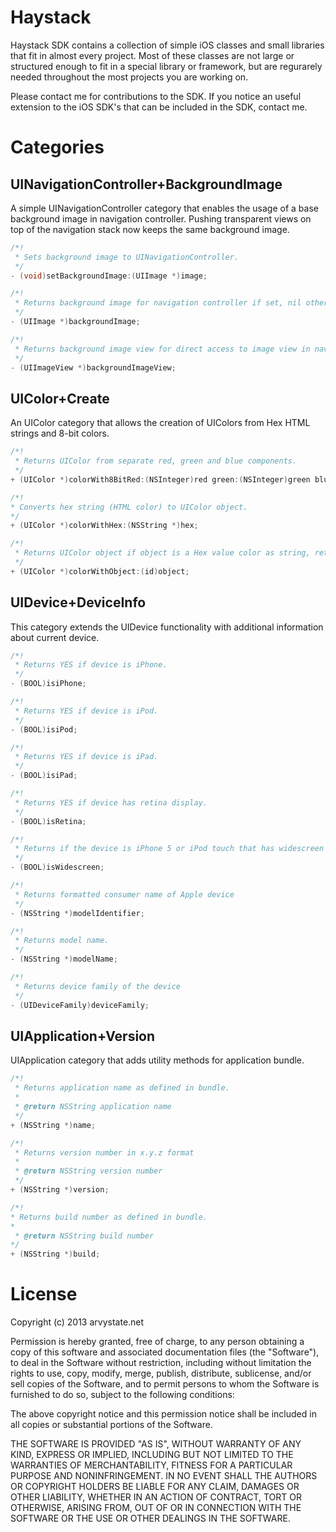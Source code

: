 Haystack
========

Haystack SDK contains a collection of simple iOS classes and small libraries that fit in almost every project. Most of these classes are not large or structured enough to fit in a special library or framework, but are regurarely needed throughout the most projects you are working on.

Please contact me for contributions to the SDK. If you notice an useful extension to the iOS SDK's that can be included in the SDK, contact me.

Categories
=======

UINavigationController+BackgroundImage
--------
A simple UINavigationController category that enables the usage of a base background image in navigation controller. Pushing transparent views on top of the navigation stack now keeps the same background image.

```objective-c
/*!
 * Sets background image to UINavigationController.
 */
- (void)setBackgroundImage:(UIImage *)image;

/*!
 * Returns background image for navigation controller if set, nil otherwise.
 */
- (UIImage *)backgroundImage;

/*!
 * Returns background image view for direct access to image view in navigation controller.
 */
- (UIImageView *)backgroundImageView;
```

UIColor+Create
--------
An UIColor category that allows the creation of UIColors from Hex HTML strings and 8-bit colors.

```objective-c
/*!
 * Returns UIColor from separate red, green and blue components.
 */
+ (UIColor *)colorWith8BitRed:(NSInteger)red green:(NSInteger)green blue:(NSInteger)blue alpha:(CGFloat)alpha;

/*!
* Converts hex string (HTML color) to UIColor object.
*/
+ (UIColor *)colorWithHex:(NSString *)hex;

/*!
 * Returns UIColor object if object is a Hex value color as string, returns same if it is UIColor already, otherwise nil.
 */
+ (UIColor *)colorWithObject:(id)object;
```

UIDevice+DeviceInfo
--------
This category extends the UIDevice functionality with additional information about current device.

```objective-c
/*!
 * Returns YES if device is iPhone.
 */
- (BOOL)isiPhone;

/*!
 * Returns YES if device is iPod.
 */
- (BOOL)isiPod;

/*!
 * Returns YES if device is iPad.
 */
- (BOOL)isiPad;

/*!
 * Returns YES if device has retina display.
 */
- (BOOL)isRetina;

/*!
 * Returns if the device is iPhone 5 or iPod touch that has widescreen display of 16:9 ratio.
 */
- (BOOL)isWidescreen;

/*!
 * Returns formatted consumer name of Apple device
 */
- (NSString *)modelIdentifier;

/*!
 * Returns model name.
 */
- (NSString *)modelName;

/*!
 * Returns device family of the device
 */
- (UIDeviceFamily)deviceFamily;
```

UIApplication+Version
--------
UIApplication category that adds utility methods for application bundle.

```objective-c
/*!
 * Returns application name as defined in bundle.
 *
 * @return NSString application name
 */
+ (NSString *)name;

/*!
 * Returns version number in x.y.z format
 *
 * @return NSString version number
 */
+ (NSString *)version;

/*!
* Returns build number as defined in bundle.
*
 * @return NSString build number
*/
+ (NSString *)build;
```

License
=======

Copyright (c) 2013 arvystate.net

Permission is hereby granted, free of charge, to any person obtaining a copy of
this software and associated documentation files (the "Software"), to deal in
the Software without restriction, including without limitation the rights to
use, copy, modify, merge, publish, distribute, sublicense, and/or sell copies of
the Software, and to permit persons to whom the Software is furnished to do so,
subject to the following conditions:

The above copyright notice and this permission notice shall be included in all
copies or substantial portions of the Software.

THE SOFTWARE IS PROVIDED "AS IS", WITHOUT WARRANTY OF ANY KIND, EXPRESS OR
IMPLIED, INCLUDING BUT NOT LIMITED TO THE WARRANTIES OF MERCHANTABILITY, FITNESS
FOR A PARTICULAR PURPOSE AND NONINFRINGEMENT. IN NO EVENT SHALL THE AUTHORS OR
COPYRIGHT HOLDERS BE LIABLE FOR ANY CLAIM, DAMAGES OR OTHER LIABILITY, WHETHER
IN AN ACTION OF CONTRACT, TORT OR OTHERWISE, ARISING FROM, OUT OF OR IN
CONNECTION WITH THE SOFTWARE OR THE USE OR OTHER DEALINGS IN THE SOFTWARE.
